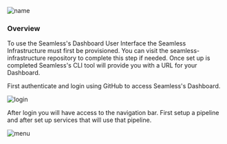 ![name](https://user-images.githubusercontent.com/74154385/228689679-1de28721-ca1d-4a6a-a7a9-dbcf26c54f59.png)

### Overview

To use the Seamless's Dashboard User Interface the Seamless Infrastructure must first be provisioned. You can visit the seamless-infrastructure repository to complete this step if needed. Once set up is completed Seamless's CLI tool will provide you with a URL for your Dashboard.

First authenticate and login using GitHub to access Seamless's Dashboard.

![login](https://user-images.githubusercontent.com/74154385/228920180-5dae20ff-0171-44fd-b189-4f4149dbfa37.png)

After login you will have access to the navigation bar. First setup a pipeline and after set up services that will use that pipeline.

![menu](https://user-images.githubusercontent.com/74154385/228920977-9e567d51-84fe-4c72-b6bb-341fa9ab66b3.png)
